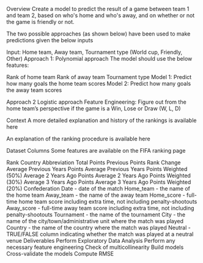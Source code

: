 Overview
Create a model to predict the result of a game between team 1 and team 2, based on who's home and who's away, and on whether or not the game is friendly or not.

The two possible approaches (as shown below) have been used to make predictions given the below inputs

Input: Home team, Away team, Tournament type (World cup, Friendly, Other)
Approach 1: Polynomial approach
The model should use the below features:

Rank of home team
Rank of away team
Tournament type
Model 1: Predict how many goals the home team scores Model 2: Predict how many goals the away team scores

Approach 2 Logistic approach
Feature Engineering: Figure out from the home team’s perspective if the game is a Win, Lose or Draw (W, L, D)

Context
A more detailed explanation and history of the rankings is available here

An explanation of the ranking procedure is available here

Dataset Columns
Some features are available on the FIFA ranking page

Rank
Country Abbreviation
Total Points
Previous Points
Rank Change
Average Previous Years Points
Average Previous Years Points Weighted (50%)
Average 2 Years Ago Points
Average 2 Years Ago Points Weighted (30%)
Average 3 Years Ago Points
Average 3 Years Ago Points Weighted (20%)
Confederation
Date - date of the match
Home_team - the name of the home team
Away_team - the name of the away team
Home_score - full-time home team score including extra time, not including penalty-shootouts
Away_score - full-time away team score including extra time, not including penalty-shootouts
Tournament - the name of the tournament
City - the name of the city/town/administrative unit where the match was played
Country - the name of the country where the match was played
Neutral - TRUE/FALSE column indicating whether the match was played at a neutral venue
Deliverables
Perform Exploratory Data Analysis
Perform any necessary feature engineering
Check of multicollinearity
Build models
Cross-validate the models
Compute RMSE
